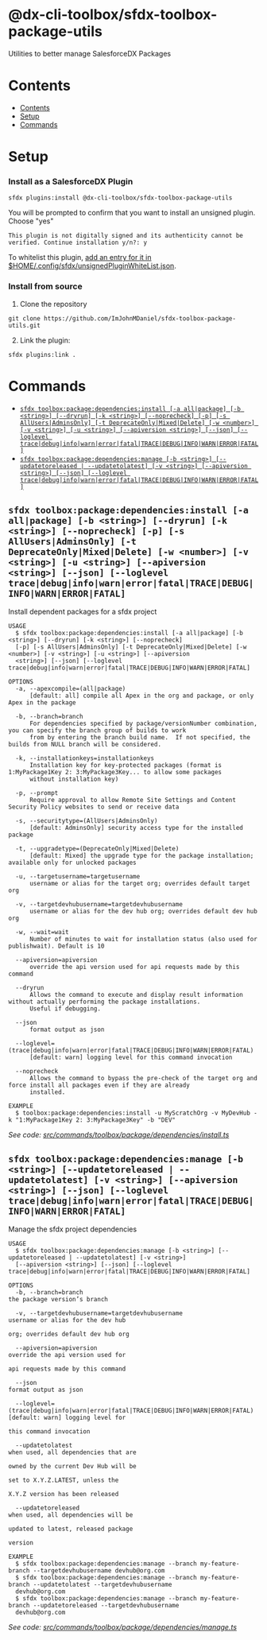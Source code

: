 @dx-cli-toolbox/sfdx-toolbox-package-utils
=======================

Utilities to better manage SalesforceDX Packages

# Contents
<!-- toc -->
* [Contents](#contents)
* [Setup](#setup)
* [Commands](#commands)
<!-- tocstop -->

# Setup
### **Install as a SalesforceDX Plugin**

```  
sfdx plugins:install @dx-cli-toolbox/sfdx-toolbox-package-utils
```
You will be prompted to confirm that you want to install an unsigned plugin. Choose "yes"
```  
This plugin is not digitally signed and its authenticity cannot be verified. Continue installation y/n?: y
```

To whitelist this plugin, [add an entry for it in $HOME/.config/sfdx/unsignedPluginWhiteList.json](https://developer.salesforce.com/blogs/2017/10/salesforce-dx-cli-plugin-update.html).

### **Install from source**
1. Clone the repository
```  
git clone https://github.com/ImJohnMDaniel/sfdx-toolbox-package-utils.git
```
2. Link the plugin:
```
sfdx plugins:link .
```
# Commands
<!-- commands -->
* [`sfdx toolbox:package:dependencies:install [-a all|package] [-b <string>] [--dryrun] [-k <string>] [--noprecheck] [-p] [-s AllUsers|AdminsOnly] [-t DeprecateOnly|Mixed|Delete] [-w <number>] [-v <string>] [-u <string>] [--apiversion <string>] [--json] [--loglevel trace|debug|info|warn|error|fatal|TRACE|DEBUG|INFO|WARN|ERROR|FATAL]`](#sfdx-toolboxpackagedependenciesinstall--a-allpackage--b-string---dryrun--k-string---noprecheck--p--s-allusersadminsonly--t-deprecateonlymixeddelete--w-number--v-string--u-string---apiversion-string---json---loglevel-tracedebuginfowarnerrorfataltracedebuginfowarnerrorfatal)
* [`sfdx toolbox:package:dependencies:manage [-b <string>] [--updatetoreleased | --updatetolatest] [-v <string>] [--apiversion <string>] [--json] [--loglevel trace|debug|info|warn|error|fatal|TRACE|DEBUG|INFO|WARN|ERROR|FATAL]`](#sfdx-toolboxpackagedependenciesmanage--b-string---updatetoreleased----updatetolatest--v-string---apiversion-string---json---loglevel-tracedebuginfowarnerrorfataltracedebuginfowarnerrorfatal)

## `sfdx toolbox:package:dependencies:install [-a all|package] [-b <string>] [--dryrun] [-k <string>] [--noprecheck] [-p] [-s AllUsers|AdminsOnly] [-t DeprecateOnly|Mixed|Delete] [-w <number>] [-v <string>] [-u <string>] [--apiversion <string>] [--json] [--loglevel trace|debug|info|warn|error|fatal|TRACE|DEBUG|INFO|WARN|ERROR|FATAL]`

Install dependent packages for a sfdx project

```
USAGE
  $ sfdx toolbox:package:dependencies:install [-a all|package] [-b <string>] [--dryrun] [-k <string>] [--noprecheck] 
  [-p] [-s AllUsers|AdminsOnly] [-t DeprecateOnly|Mixed|Delete] [-w <number>] [-v <string>] [-u <string>] [--apiversion 
  <string>] [--json] [--loglevel trace|debug|info|warn|error|fatal|TRACE|DEBUG|INFO|WARN|ERROR|FATAL]

OPTIONS
  -a, --apexcompile=(all|package)
      [default: all] compile all Apex in the org and package, or only Apex in the package

  -b, --branch=branch
      For dependencies specified by package/versionNumber combination, you can specify the branch group of builds to work 
      from by entering the branch build name.  If not specified, the builds from NULL branch will be considered.

  -k, --installationkeys=installationkeys
      Installation key for key-protected packages (format is 1:MyPackage1Key 2: 3:MyPackage3Key... to allow some packages 
      without installation key)

  -p, --prompt
      Require approval to allow Remote Site Settings and Content Security Policy websites to send or receive data

  -s, --securitytype=(AllUsers|AdminsOnly)
      [default: AdminsOnly] security access type for the installed package

  -t, --upgradetype=(DeprecateOnly|Mixed|Delete)
      [default: Mixed] the upgrade type for the package installation; available only for unlocked packages

  -u, --targetusername=targetusername
      username or alias for the target org; overrides default target org

  -v, --targetdevhubusername=targetdevhubusername
      username or alias for the dev hub org; overrides default dev hub org

  -w, --wait=wait
      Number of minutes to wait for installation status (also used for publishwait). Default is 10

  --apiversion=apiversion
      override the api version used for api requests made by this command

  --dryrun
      Allows the command to execute and display result information without actually performing the package installations.  
      Useful if debugging.

  --json
      format output as json

  --loglevel=(trace|debug|info|warn|error|fatal|TRACE|DEBUG|INFO|WARN|ERROR|FATAL)
      [default: warn] logging level for this command invocation

  --noprecheck
      Allows the command to bypass the pre-check of the target org and force install all packages even if they are already 
      installed.

EXAMPLE
  $ toolbox:package:dependencies:install -u MyScratchOrg -v MyDevHub -k "1:MyPackage1Key 2: 3:MyPackage3Key" -b "DEV"
```

_See code: [src/commands/toolbox/package/dependencies/install.ts](https://github.com/ImJohnMDaniel/sfdx-toolbox-package-utils/blob/v0.5.0/src/commands/toolbox/package/dependencies/install.ts)_

## `sfdx toolbox:package:dependencies:manage [-b <string>] [--updatetoreleased | --updatetolatest] [-v <string>] [--apiversion <string>] [--json] [--loglevel trace|debug|info|warn|error|fatal|TRACE|DEBUG|INFO|WARN|ERROR|FATAL]`

Manage the sfdx project dependencies

```
USAGE
  $ sfdx toolbox:package:dependencies:manage [-b <string>] [--updatetoreleased | --updatetolatest] [-v <string>] 
  [--apiversion <string>] [--json] [--loglevel trace|debug|info|warn|error|fatal|TRACE|DEBUG|INFO|WARN|ERROR|FATAL]

OPTIONS
  -b, --branch=branch                                                               the package version’s branch

  -v, --targetdevhubusername=targetdevhubusername                                   username or alias for the dev hub
                                                                                    org; overrides default dev hub org

  --apiversion=apiversion                                                           override the api version used for
                                                                                    api requests made by this command

  --json                                                                            format output as json

  --loglevel=(trace|debug|info|warn|error|fatal|TRACE|DEBUG|INFO|WARN|ERROR|FATAL)  [default: warn] logging level for
                                                                                    this command invocation

  --updatetolatest                                                                  when used, all dependencies that are
                                                                                    owned by the current Dev Hub will be
                                                                                    set to X.Y.Z.LATEST, unless the
                                                                                    X.Y.Z version has been released

  --updatetoreleased                                                                when used, all dependencies will be
                                                                                    updated to latest, released package
                                                                                    version

EXAMPLE
  $ sfdx toolbox:package:dependencies:manage --branch my-feature-branch --targetdevhubusername devhub@org.com
  $ sfdx toolbox:package:dependencies:manage --branch my-feature-branch --updatetolatest --targetdevhubusername 
  devhub@org.com
  $ sfdx toolbox:package:dependencies:manage --branch my-feature-branch --updatetoreleased --targetdevhubusername 
  devhub@org.com
```

_See code: [src/commands/toolbox/package/dependencies/manage.ts](https://github.com/ImJohnMDaniel/sfdx-toolbox-package-utils/blob/v0.5.0/src/commands/toolbox/package/dependencies/manage.ts)_
<!-- commandsstop -->

